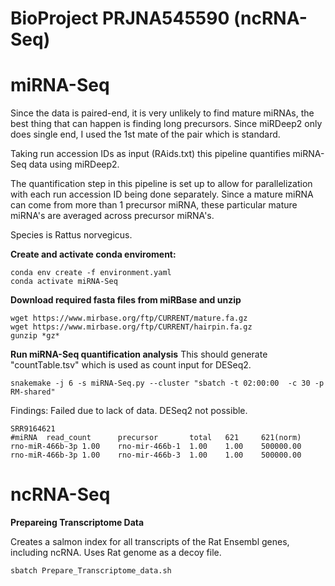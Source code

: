 # BioProject PRJNA545590 (ncRNA-Seq)

# miRNA-Seq 
Since the data is paired-end, it is very unlikely to find mature miRNAs, the best thing that can happen is finding long precursors. Since miRDeep2 only does single end, I used the 1st mate of the pair which is standard.

Taking run accession IDs as input (RAids.txt) this pipeline quantifies miRNA-Seq data using miRDeep2.

The quantification step in this pipeline is set up to allow for parallelization with each run accession ID being done separately. Since a mature miRNA can come from more than 1 precursor miRNA, these particular mature miRNA's are averaged across precursor miRNA's. 

Species is Rattus norvegicus.


**Create and activate conda enviroment:**
```
conda env create -f environment.yaml
conda activate miRNA-Seq
```

**Download required fasta files from miRBase and unzip**
```
wget https://www.mirbase.org/ftp/CURRENT/mature.fa.gz
wget https://www.mirbase.org/ftp/CURRENT/hairpin.fa.gz
gunzip *gz*
```


**Run miRNA-Seq quantification analysis**
This should generate "countTable.tsv" which is used as count input for DESeq2.

```
snakemake -j 6 -s miRNA-Seq.py --cluster "sbatch -t 02:00:00  -c 30 -p RM-shared"
```
Findings: Failed due to lack of data. DESeq2 not possible.
```
SRR9164621
#miRNA  read_count      precursor       total   621     621(norm)
rno-miR-466b-3p 1.00    rno-mir-466b-1  1.00    1.00    500000.00
rno-miR-466b-3p 1.00    rno-mir-466b-3  1.00    1.00    500000.00
```



# ncRNA-Seq

**Prepareing Transcriptome Data**

Creates a salmon index for all transcripts of the Rat Ensembl genes, including ncRNA. Uses Rat genome as a decoy file. 
```
sbatch Prepare_Transcriptome_data.sh
```
